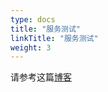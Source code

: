 ```yaml
---
type: docs
title: "服务测试"
linkTitle: "服务测试"
weight: 3
---
```


请参考这篇[博客](../../../../../blog//2019/08/26/service-test/)
